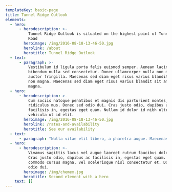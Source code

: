 ```yaml
---
templateKey: basic-page
title: Tunnel Ridge Outlook
elements:
  - hero:
      - herodescription: >-
          Tunnel Ridge Outlook is situated on the highest point of Tunnel Ridge
          Road
        heroimage: /img/2016-08-18-13-46-50.jpg
        herolink: /about
        herotitle: Tunnel Ridge Outlook
  - text:
      - paragraph: >-
          Vestibulum id ligula porta felis euismod semper. Aenean lacinia
          bibendum nulla sed consectetur. Donec ullamcorper nulla non metus
          auctor fringilla. Maecenas sed diam eget risus varius blandit sit amet
          non magna. Maecenas sed diam eget risus varius blandit sit amet non
          magna.
  - hero:
      - herodescription: >-
          Cum sociis natoque penatibus et magnis dis parturient montes, nascetur
          ridiculus mus. Donec sed odio dui. Cras justo odio, dapibus ac
          facilisis in, egestas eget quam. Nullam id dolor id nibh ultricies
          vehicula ut id elit.
        heroimage: /img/2016-08-18-13-46-50.jpg
        herolink: /rates-and-availability
        herotitle: See our availability
  - text:
      - paragraph: "Nulla vitae elit libero, a pharetra augue. Maecenas sed diam eget risus varius blandit sit amet non magna. Fusce dapibus, tellus ac cursus commodo, tortor mauris condimentum nibh, ut fermentum massa justo sit amet risus. Aenean eu leo quam. Pellentesque ornare sem lacinia quam venenatis vestibulum.\r\rInteger posuere erat a ante venenatis dapibus posuere velit aliquet. \n\nAenean lacinia bibendum nulla sed consectetur. Curabitur blandit tempus porttitor. Duis mollis, est non commodo luctus, nisi erat porttitor ligula, eget lacinia odio sem nec elit. Fusce dapibus, tellus ac cursus commodo, tortor mauris condimentum nibh, ut fermentum massa justo sit amet risus. \n\nCurabitur blandit tempus porttitor.\r Morbi leo risus, porta ac consectetur ac, vestibulum at eros. Nulla vitae elit libero, a pharetra augue. Fusce dapibus, tellus ac cursus commodo, tortor mauris condimentum nibh, ut fermentum massa justo sit amet risus. Praesent commodo cursus magna, vel scelerisque nisl consectetur et. Fusce dapibus, tellus ac cursus commodo, tortor mauris condimentum nibh, ut fermentum massa justo sit amet risus. Nullam id dolor id nibh ultricies vehicula ut id elit."
  - hero:
      - herodescription: >-
          Vivamus sagittis lacus vel augue laoreet rutrum faucibus dolor auctor.
          Cras justo odio, dapibus ac facilisis in, egestas eget quam. Praesent
          commodo cursus magna, vel scelerisque nisl consectetur et. Donec sed
          odio dui.
        heroimage: /img/chemex.jpg
        herotitle: Second element with a hero
    text: []
---
```


